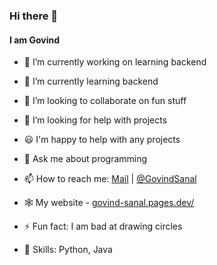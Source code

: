 ### Hi there 👋
#### I am Govind

- 🔭 I’m currently working on learning backend
- 🌱 I’m currently learning backend
- 👯 I’m looking to collaborate on fun stuff
- 🤔 I’m looking for help with projects
- 😃 I'm happy to help with any projects
- 💬 Ask me about programming
- 📫 How to reach me: [Mail](mailto:govindsanal08@gmail.com) | [@GovindSanal](https://twitter.com/GovindSanal)
- 🕸 My website - [govind-sanal.pages.dev/](https://govindsanal.github.io/)
- ⚡ Fun fact: I am bad at drawing circles

- 💪 Skills: Python, Java
